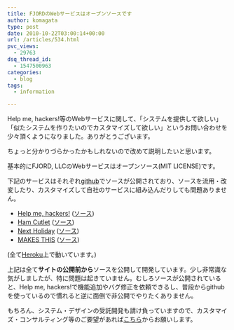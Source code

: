 ```yaml
---
title: FJORDのWebサービスはオープンソースです
author: komagata
type: post
date: 2010-10-22T03:00:14+00:00
url: /articles/534.html
pvc_views:
  - 29763
dsq_thread_id:
  - 1547500963
categories:
  - blog
tags:
  - information

---
```

Help me, hackers!等のWebサービスに関して、「システムを提供して欲しい」「似たシステムを作りたいのでカスタマイズして欲しい」というお問い合わせを少々頂くようになりました。ありがとうございます。

ちょっと分かりづらかったかもしれないので改めて説明したいと思います。

基本的にFJORD, LLCのWebサービスはオープンソース(MIT LICENSE)です。

下記のサービスはそれぞれ[github][1]でソースが公開されており、ソースを流用・改変したり、カスタマイズして自社のサービスに組み込んだりしても問題ありません。

  * [Help me, hackers!][2] ([ソース][3])
  * [Ham Cutlet][4] ([ソース][5])
  * [Next Holiday][6] ([ソース][7])
  * [MAKES THIS][8] ([ソース][9])

(全て[Heroku][10]上で動いています。)

上記は全て**サイトの公開前から**ソースを公開して開発しています。少し非常識な気がしましたが、特に問題は起きていません。むしろソースが公開されていると、Help me, hackers!で機能追加やバグ修正を依頼できるし、普段からgithubを使っているので慣れると逆に面倒で非公開でやりたくありません。

もちろん、システム・デザインの受託開発も請け負っていますので、カスタマイズ・コンサルティング等のご要望があれば[こちら][11]からお願いします。

 [1]: http://github.com/
 [2]: http://help-me-hackers.com/
 [3]: http://github.com/komagata/help-me-hackers
 [4]: http://hamcutlet.fjord.jp/
 [5]: http://github.com/komagata/hamcutlet
 [6]: http://holiday.fjord.jp/
 [7]: http://github.com/komagata/next-holiday
 [8]: http://makesthis.com/
 [9]: http://github.com/komagata/makesthis
 [10]: http://heroku.com/
 [11]: http://fjord.jp/inquiry